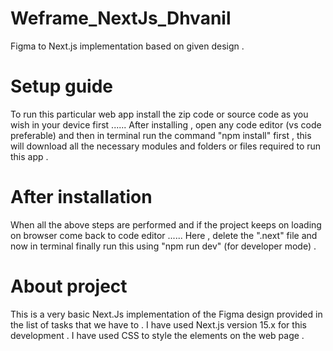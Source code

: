 # Weframe_NextJs_Dhvanil
Figma to Next.js implementation based on given design .

# Setup guide 
To run this particular web app install the zip code or source code as you wish in your device first ......
After installing , open any code editor (vs code preferable) and then in terminal run the command "npm install" first , this will download all the necessary modules and folders or files required to run this app .

# After installation
When all the above steps are performed and if the project keeps on loading on browser come back to code editor ......
Here , delete the ".next" file and now in terminal finally run this using "npm run dev" (for developer mode) .

# About project 
This is a very basic Next.Js implementation of the Figma design provided in the list of tasks that we have to .
I have used Next.js version 15.x for this development .
I have used CSS to style the elements on the web page .
